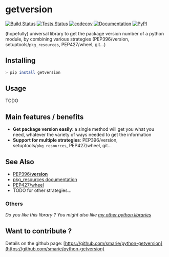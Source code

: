 # getversion

[![Build Status](https://travis-ci.org/smarie/python-getversion.svg?branch=master)](https://travis-ci.org/smarie/python-getversion) [![Tests Status](https://smarie.github.io/python-getversion/junit/junit-badge.svg?dummy=8484744)](https://smarie.github.io/python-getversion/junit/report.html) [![codecov](https://codecov.io/gh/smarie/python-getversion/branch/master/graph/badge.svg)](https://codecov.io/gh/smarie/python-getversion) [![Documentation](https://img.shields.io/badge/docs-latest-blue.svg)](https://smarie.github.io/python-getversion/) [![PyPI](https://img.shields.io/badge/PyPI-getversion-blue.svg)](https://pypi.python.org/pypi/getversion/)

(hopefully) universal library to get the package version number of a python module, by combining various strategies (PEP396/version, setuptools/`pkg_resources`, PEP427/wheel, git...)

## Installing

```bash
> pip install getversion
```

## Usage

TODO

## Main features / benefits

 * **Get package version easily**: a single method will get you what you need, whatever the variety of ways needed to get the information
 * **Support for multiple strategies**: PEP396/version, setuptools/`pkg_resources`, PEP427/wheel, git...

## See Also

 - [PEP396/__version__](https://www.python.org/dev/peps/pep-0396/)
 - [pkg_resources documentation](https://setuptools.readthedocs.io/en/latest/pkg_resources.html)
 - [PEP427/wheel](https://smarie.github.io/pytest-patterns/)
 - TODO for other strategies...

### Others

*Do you like this library ? You might also like [my other python libraries](https://github.com/smarie/OVERVIEW#python)* 

## Want to contribute ?

Details on the github page: [https://github.com/smarie/python-getversion](https://github.com/smarie/python-getversion)
